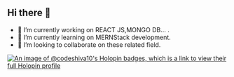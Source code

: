 ## Hi there 👋
- 🔭 I’m currently working on REACT JS,MONGO DB... .
- 🌱 I’m currently learning  on  MERNStack development.
- 👯 I’m looking to collaborate on these related field.

[![An image of @codeshiva10's Holopin badges, which is a link to view their full Holopin profile](https://holopin.me/codeshiva10)](https://holopin.io/@codeshiva10)
